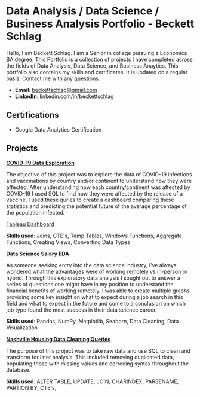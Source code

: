 # Data Analysis / Data Science / Business Analysis Portfolio - Beckett Schlag
Hello, I am Beckett Schlag. I am a Senior in college pursuing a Economics BA degree. This Portfolio is a collection of projects I have completed across the fields of Data Analysis, Data Science, and Business Anaytics. This portfolio also contains my skills and certificates. It is updated on a regular basis. Contact me with any questions.

- **Email**: [beckettschlag@gmail.com](beckettschlag@gmail.com)
- **LinkedIn**: [linkedin.com/in/beckettschlag](https://www.linkedin.com/in/beckettschlag/)

## Certifications
- Google Data Analytics Certification

## Projects
**[COVID-19 Data Exploration](https://github.com/beckettschlag/PortfolioProjects/blob/main/COVID-19%20Data%20Exploration.sql)**

The objective of this project was to explore the data of COVID-19 infections and vaccinations by country and/or continent to understand how they were affected. After understanding how each country/continent was affected by COVID-19 I used SQL to find how they were affected by the release of a vaccine. I used these quries to create a dashboard comparing these statistics and predicting the potential future of the average percentage of the population infected.

[Tableau Dashboard](https://public.tableau.com/app/profile/beckett.alexander.schlag/viz/COVIDDashboard_16670961924960/Dashboard1)

**Skills used**: Joins, CTE's, Temp Tables, Windows Functions, Aggregate Functions, Creating Views, Converting Data Types

**[Data Science Salary EDA](https://github.com/beckettschlag/PortfolioProjects/tree/main/Data%20Science%20Salaries%20EDA)**

As someone seeking entry into the data science industry, I've always wondered what the advantages were of working remotely vs in-person or hybrid. Through this exploratory data analysis I sought out to answer a series of questions one might have in my position to understand the financial benefits of working remotely. I was able to create multiple graphs providing some key insight on what to expect during a job search in this field and what to expect in the future and come to a conclusion on which job type found the most success in their data science career.

**Skills used**: Pandas, NumPy, Matplotlib, Seaborn, Data Cleaning, Data Visualization

**[Nashville Housing Data Cleaning Queries](https://github.com/beckettschlag/PortfolioProjects/blob/main/Nashville%20Housing%20Data%20Cleaning%20Queries.sql)**

The purpose of this project was to take raw data and use SQL to clean and transform for later analysis. This included removing duplicated data, populating those with missing values and correcing syntax throughout the database. 

**Skills used**: ALTER TABLE, UPDATE, JOIN, CHARINDEX, PARSENAME, PARTION BY, CTE's, 

